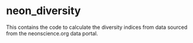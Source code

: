 # neon_diversity
This contains the code to calculate the diversity indices from data sourced from the neonscience.org data portal.

